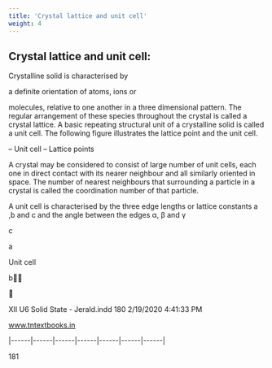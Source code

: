```yaml
---
title: 'Crystal lattice and unit cell'
weight: 4
---
```


## Crystal lattice and unit cell:
 Crystalline solid is characterised by

a definite orientation of atoms, ions or

molecules, relative to one another in a three dimensional pattern. The regular arrangement of these species throughout the crystal is called a crystal lattice. A basic repeating structural unit of a crystalline solid is called a unit cell. The following figure illustrates the lattice point and the unit cell.

– Unit cell – Lattice points

A crystal may be considered to consist of large number of unit cells, each one in direct contact with its nearer neighbour and all similarly oriented in space. The number of nearest neighbours that surrounding a particle in a crystal is called the coordination number of that particle.

A unit cell is characterised by the three edge lengths or lattice constants a ,b and c and the angle between the edges α, β and γ

c

a

Unit cell

b



XII U6 Solid State - Jerald.indd 180 2/19/2020 4:41:33 PM

www.tntextbooks.in







|------|------|------|------|------|------|------|



  

181
